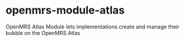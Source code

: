 openmrs-module-atlas
====================

OpenMRS Atlas Module lets implementations create and manage their bubble on the OpenMRS Atlas